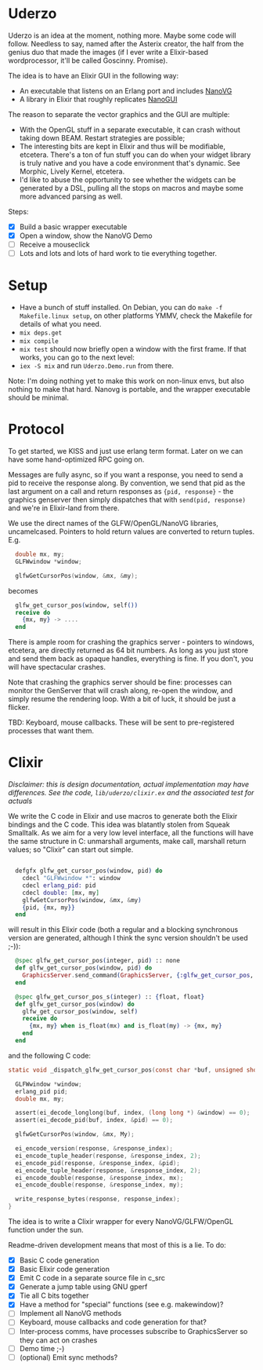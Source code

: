 # Uderzo

Uderzo is an idea at the moment, nothing more. Maybe some code will follow. Needless to
say, named after the Asterix creator, the half from the genius duo that made the images
(if I ever write a Elixir-based wordprocessor, it'll be called Goscinny. Promise).

The idea is to have an Elixir GUI in the following way:

* An executable that listens on an Erlang port and includes [NanoVG](https://github.com/memononen/nanovg)
* A library in Elixir that roughly replicates [NanoGUI](https://github.com/wjakob/nanogui)

The reason to separate the vector graphics and the GUI are multiple:
* With the OpenGL stuff in a separate executable, it can crash without taking down BEAM. Restart strategies are possible;
* The interesting bits are kept in Elixir and thus will be modifiable, etcetera. There's a ton of fun stuff you can do when your widget library is truly native and you have a code environment that's dynamic. See Morphic, Lively Kernel, etcetera.
* I'd like to abuse the opportunity to see whether the widgets can be generated by a DSL, pulling all the stops on macros and maybe some more advanced parsing as well.

Steps:

* [x] Build a basic wrapper executable
* [x] Open a window, show the NanoVG Demo
* [ ] Receive a mouseclick
* [ ] Lots and lots and lots of hard work to tie everything together.

# Setup

* Have a bunch of stuff installed. On Debian, you can do `make -f Makefile.linux setup`,
  on other platforms YMMV, check the Makefile for details of what you need.
* `mix deps.get`
* `mix compile`
* `mix test` should now briefly open a window with the first frame. If that works,
  you can go to the next level:
* `iex -S mix` and run `Uderzo.Demo.run` from there.

Note: I'm doing nothing yet to make this work on non-linux envs, but also nothing to
make that hard. Nanovg is portable, and the wrapper executable should be minimal.

# Protocol

To get started, we KISS and just use erlang term format. Later on we can have some hand-optimized
RPC going on.

Messages are fully async, so if you want a response, you need to send a pid to receive the
response along. By convention, we send that pid as the last argument on a call and
return responses as `{pid, response}` - the graphics genserver then simply dispatches
that with `send(pid, response)` and we're in Elixir-land from there.

We use the direct names of the GLFW/OpenGL/NanoVG libraries, uncamelcased. Pointers to
hold return values are converted to return tuples. E.g.

```c
  double mx, my;
  GLFWwindow *window;

  glfwGetCursorPos(window, &mx, &my);
```

becomes

```elixir
  glfw_get_cursor_pos(window, self())
  receive do
    {mx, my} -> ....
  end
```

There is ample room for crashing the graphics server - pointers to windows, etcetera, are
directly returned as 64 bit numbers. As long as you just store and send them back as
opaque handles, everything is fine. If you don't, you will have spectacular crashes.

Note that crashing the graphics server should be fine: processes can monitor the
GenServer that will crash along, re-open the window, and simply resume the rendering
loop. With a bit of luck, it should be just a flicker.

TBD: Keyboard, mouse callbacks. These will be sent to pre-registered processes that
want them.

# Clixir

_Disclaimer: this is design documentation, actual implementation may have differences. See
the code, `lib/uderzo/clixir.ex` and the associated test for actuals_

We write the C code in Elixir and use macros to generate both the Elixir bindings
and the C code. This idea was blatantly stolen from Squeak Smalltalk. As we aim
for a very low level interface, all the functions will have the same structure in
C: unmarshall arguments, make call, marshall return values; so "Clixir" can start
out simple.

```elixir

  defgfx glfw_get_cursor_pos(window, pid) do
    cdecl "GLFWwindow *": window
    cdecl erlang_pid: pid
    cdecl double: [mx, my]
    glfwGetCursorPos(window, &mx, &my)
    {pid, {mx, my}}
  end
```

will result in this Elixir code (both a regular and a blocking synchronous version
are generated, although I think the sync version shouldn't be used ;-)):

```elixir
  @spec glfw_get_cursor_pos(integer, pid) :: none
  def glfw_get_cursor_pos(window, pid) do
    GraphicsServer.send_command(GraphicsServer, {:glfw_get_cursor_pos, window, pid})
  end

  @spec glfw_get_cursor_pos_s(integer) :: {float, float}
  def glfw_get_cursor_pos(window) do
    glfw_get_cursor_pos(window, self)
    receive do
      {mx, my} when is_float(mx) and is_float(my) -> {mx, my}
    end
  end
```

and the following C code:

```c
static void _dispatch_glfw_get_cursor_pos(const char *buf, unsigned short len, int *index) {

  GLFWwindow *window;
  erlang_pid pid;
  double mx, my;

  assert(ei_decode_longlong(buf, index, (long long *) &window) == 0);
  assert(ei_decode_pid(buf, index, &pid) == 0);

  glfwGetCursorPos(window, &mx, My);

  ei_encode_version(response, &response_index);
  ei_encode_tuple_header(response, &response_index, 2);
  ei_encode_pid(response, &response_index, &pid);
  ei_encode_tuple_header(response, &response_index, 2);
  ei_encode_double(response, &response_index, mx);
  ei_encode_double(response, &response_index, my);

  write_response_bytes(response, response_index);
}
```

The idea is to write a Clixir wrapper for every NanoVG/GLFW/OpenGL function under the sun.

Readme-driven development means that most of this is a lie. To do:

* [x] Basic C code generation
* [x] Basic Elixir code generation
* [x] Emit C code in a separate source file in c_src
* [x] Generate a jump table using GNU gperf
* [x] Tie all C bits together
* [x] Have a method for "special" functions (see e.g. makewindow)?
* [ ] Implement all NanoVG methods
* [ ] Keyboard, mouse callbacks and code generation for that?
* [ ] Inter-process comms, have processes subscribe to GraphicsServer so they can
      act on crashes
* [ ] Demo time ;-)
* [ ] (optional) Emit sync methods?
